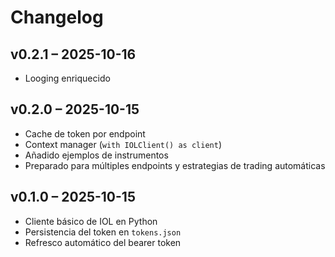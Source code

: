 # Changelog

## v0.2.1 – 2025-10-16

- Looging enriquecido

## v0.2.0 – 2025-10-15

- Cache de token por endpoint
- Context manager (`with IOLClient() as client`)
- Añadido ejemplos de instrumentos
- Preparado para múltiples endpoints y estrategias de trading automáticas

## v0.1.0 – 2025-10-15

- Cliente básico de IOL en Python
- Persistencia del token en `tokens.json`
- Refresco automático del bearer token